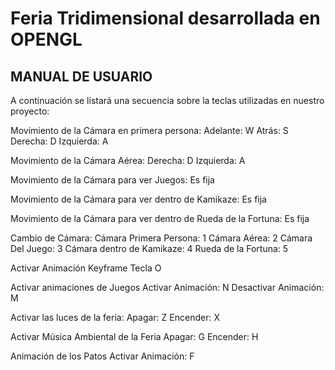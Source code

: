 # Feria Tridimensional desarrollada en OPENGL

## MANUAL DE USUARIO

A continuación se listará una secuencia sobre la teclas utilizadas en nuestro proyecto:

Movimiento de la Cámara en primera persona:
Adelante: W
Atrás: S
Derecha: D
Izquierda: A

Movimiento de la Cámara Aérea:
Derecha: D
Izquierda: A

Movimiento de la Cámara para ver Juegos:
Es fija

Movimiento de la Cámara para ver dentro de Kamikaze:
Es fija

Movimiento de la Cámara para ver dentro de Rueda de la Fortuna:
Es fija

Cambio de Cámara:
Cámara Primera Persona: 1
Cámara Aérea: 2
Cámara Del Juego: 3
Cámara dentro de Kamikaze: 4
Rueda de la Fortuna: 5

Activar Animación Keyframe
Tecla O

Activar animaciones de Juegos
Activar Animación: N
Desactivar Animación: M

Activar  las luces de la feria:
Apagar: Z
Encender: X

Activar Música Ambiental de la Feria
Apagar: G
Encender: H

Animación de los Patos
Activar Animación: F


